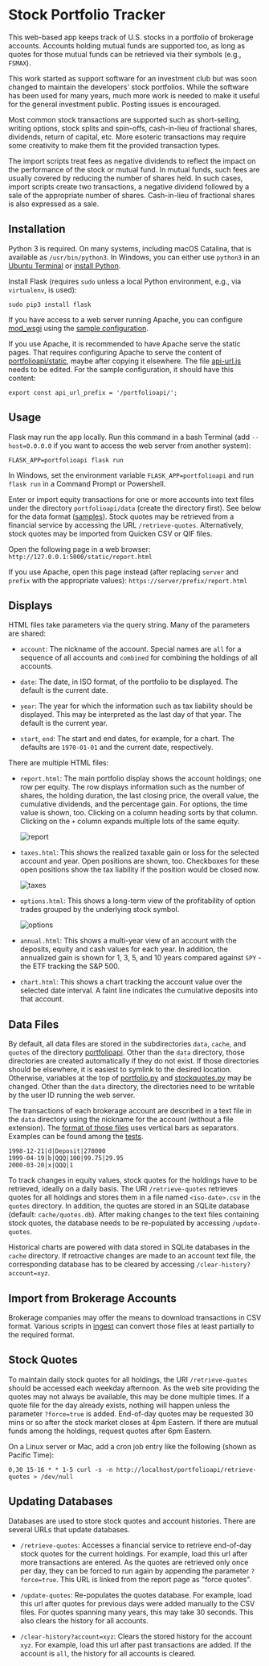 Stock Portfolio Tracker
=======================

This web-based app keeps track of U.S. stocks in a portfolio of
brokerage accounts.  Accounts holding mutual funds are supported too, as long
as quotes for those mutual funds can be retrieved via their symbols (e.g.,
`FSMAX`).

This work started as support software for an investment club but was soon
changed to maintain the developers' stock portfolios.  While the
software has been used for many years, much more work is needed to make it
useful for the general investment public.  Posting issues is encouraged.

Most common stock transactions are supported such as short-selling, writing
options, stock splits and spin-offs, cash-in-lieu of fractional shares,
dividends, return of capital, etc.  More esoteric transactions may require some
creativity to make them fit the provided transaction types.

The import scripts treat fees as negative dividends to reflect the impact on
the performance of the stock or mutual fund.  In mutual funds, such fees are
usually covered by reducing the number of shares held.  In such cases, import
scripts create two transactions, a negative dividend followed by a sale of the
appropriate number of shares.  Cash-in-lieu of fractional shares is also
expressed as a sale.


Installation
------------

Python 3 is required.  On many systems, including macOS Catalina, that is
available as `/usr/bin/python3`.  In Windows, you can either use `python3` in
an [Ubuntu
Terminal](https://www.microsoft.com/en-us/p/ubuntu-1804-lts/9n9tngvndl3q) or
[install Python](https://www.python.org/downloads/windows/).

Install Flask (requires `sudo` unless a local Python environment, e.g., via
`virtualenv`, is used):

    sudo pip3 install flask

If you have access to a web server running Apache, you can configure
[mod_wsgi](https://modwsgi.readthedocs.io/) using the [sample
configuration](./sample-mod_wsgi.conf).

If you use Apache, it is recommended to have Apache serve the static pages.
That requires configuring Apache to serve the content of
[portfolioapi/static](./portfolioapi/static), maybe after copying it elsewhere.
The file [api-url.js](./portfolioapi/static/js/api-url.js) needs to be edited.
For the sample configuration, it should have this content:

    export const api_url_prefix = '/portfolioapi/';


Usage
-----

Flask may run the app locally.  Run this command in a bash Terminal (add
`--host=0.0.0.0` if you want to access the web server from another system):

    FLASK_APP=portfolioapi flask run

In Windows, set the environment variable `FLASK_APP=portfolioapi` and run
`flask run` in a Command Prompt or Powershell.

Enter or import equity transactions for one or more accounts into text files
under the directory `portfolioapi/data` (create the directory first).  See
below for the data format ([samples](./tests/data/account2)).  Stock quotes may
be retrieved from a financial service by accessing the URL `/retrieve-quotes`.
Alternatively, stock quotes may be imported from Quicken CSV or QIF files.

Open the following page in a web browser:
`http://127.0.0.1:5000/static/report.html`

If you use Apache, open this page instead (after replacing `server` and `prefix` with
the appropriate values):
`https://server/prefix/report.html`


Displays
--------

HTML files take parameters via the query string.  Many of the parameters are
shared:

* `account`: The nickname of the account.  Special names are `all` for a
  sequence of all accounts and `combined` for combining the holdings of all
  accounts.

* `date`: The date, in ISO format, of the portfolio to be displayed.  The
  default is the current date.

* `year`: The year for which the information such as tax liability should be
  displayed.  This may be interpreted as the last day of that year.  The
  default is the current year.

* `start`, `end`: The start and end dates, for example, for a chart.  The
  defaults are `1970-01-01` and the current date, respectively.


There are multiple HTML files:

* `report.html`: The main portfolio display shows the account holdings; one row
  per equity. The row displays information such as the number of shares,
  the holding duration, the last closing price, the overall value, the
  cumulative dividends, and the percentage gain.  For options, the time value
  is shown, too.  Clicking on a column heading sorts by that column.  Clicking
  on the `+` column expands multiple lots of the same equity.

  ![report](./doc/report.png)

* `taxes.html`: This shows the realized taxable gain or loss for the
  selected account and year.  Open positions are shown, too. Checkboxes for
  these open positions show the tax liability if the position would be closed
  now.

  ![taxes](./doc/taxes.png)

* `options.html`: This shows a long-term view of the profitability of option
  trades grouped by the underlying stock symbol.

  ![options](./doc/options.png)

* `annual.html`: This shows a multi-year view of an account with the deposits,
  equity and cash values for each year.  In addition, the annualized gain is
  shown for 1, 3, 5, and 10 years compared against `SPY` - the ETF tracking the
  S&P 500.

* `chart.html`: This shows a chart tracking the account value over the selected
  date interval.  A faint line indicates the cumulative deposits into that account.


Data Files
----------

By default, all data files are stored in the subdirectories `data`, `cache`,
and `quotes` of the directory [portfolioapi](./portfolio/).  Other than the
`data` directory, those directories are created automatically if they do not
exist.  If those directories should be elsewhere, it is easiest to symlink to
the desired location.  Otherwise, variables at the top of
[portfolio.py](./portfolioapi/portfolio.py) and
[stockquotes.py](./portfolioapi/stockquotes.py) may be changed.  Other than the
`data` directory, the directories need to be writable by the user ID running
the web server.

The transactions of each brokerage account are described in a text file in the
`data` directory using the nickname for the account (without a file
extension).  The [format of those files](./doc/account.md) uses vertical bars
as separators.  Examples can be found among the [tests](./tests/data/account2).

    1998-12-21|d|Deposit|278000
    1999-04-19|b|QQQ|100|99.75|29.95
    2000-03-20|x|QQQ|1

To track changes in equity values, stock quotes for the holdings have to be
retrieved, ideally on a daily basis.  The URI `/retrieve-quotes` retrieves
quotes for all holdings and stores them in a file named `<iso-date>.csv` in the
`quotes` directory.  In addition, the quotes are stored in an SQLite database
(default: `cache/quotes.db`).  After making changes to the text files
containing stock quotes, the database needs to be re-populated by accessing
`/update-quotes`.

Historical charts are powered with data stored in SQLite databases in the `cache`
directory.  If retroactive changes are made to an account text file, the
corresponding database has to be cleared by accessing
`/clear-history?account=xyz`.


Import from Brokerage Accounts
------------------------------

Brokerage companies may offer the means to download transactions in CSV
format.  Various scripts in [ingest](./ingest) can convert those files at least
partially to the required format.


Stock Quotes
------------

To maintain daily stock quotes for all holdings, the URI `/retrieve-quotes`
should be accessed each weekday afternoon.  As the web site providing the
quotes may not always be available, this may be done multiple times.  If a
quote file for the day already exists, nothing will happen unless the parameter
`?force=true` is added.  End-of-day quotes may be requested 30 mins or so after
the stock market closes at 4pm Eastern.  If there are mutual funds among the
holdings, request quotes after 6pm Eastern.

On a Linux server or Mac, add a cron job entry like the following (shown as Pacific Time):

    0,30 15-16 * * 1-5 curl -s -n http://localhost/portfolioapi/retrieve-quotes > /dev/null


Updating Databases
------------------

Databases are used to store stock quotes and account histories.  There are
several URLs that update databases.

* `/retrieve-quotes`: Accesses a financial service to retrieve end-of-day stock
  quotes for the current holdings.  For example, load this url after more transactions
  are entered. As the quotes are retrieved only once per day, they can be forced
  to run again by appending the parameter `?force=true`.
  This URL is linked from the report page as "force quotes".

* `/update-quotes`: Re-populates the quotes database. For example, load this url
  after quotes for previous days were added manually to the CSV files.
  For quotes spanning many years, this may take 30 seconds.
  This also clears the history for all accounts.

* `/clear-history?account=xyz`: Clears the stored history for the account
  `xyz`. For example, load this url after past transactions are added.
  If the account is `all`, the history for all accounts is cleared.
